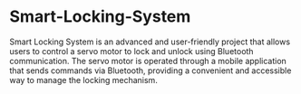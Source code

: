 # Smart-Locking-System
Smart Locking System is an advanced and user-friendly project that allows users to control a servo motor to lock and unlock using Bluetooth communication. The servo motor is operated through a mobile application that sends commands via Bluetooth, providing a convenient and accessible way to manage the locking mechanism.
